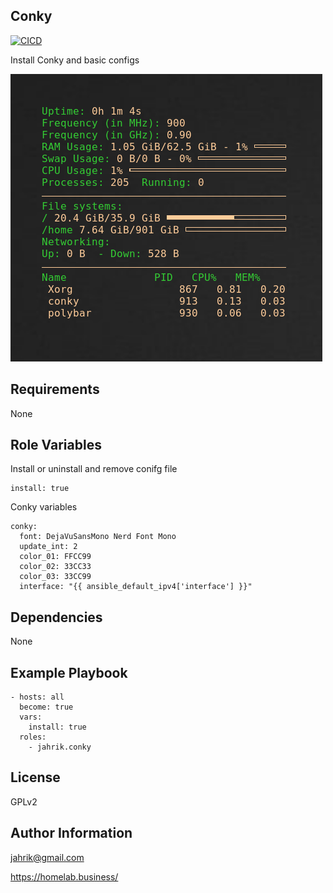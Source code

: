 ## Conky

[![CICD](https://github.com/jahrik/ansible-conky/actions/workflows/cicd.yml/badge.svg)](https://github.com/jahrik/ansible-conky/actions/workflows/cicd.yml)

Install Conky and basic configs

![screenshot of conky](./conky.png)

## Requirements

None

## Role Variables

Install or uninstall and remove conifg file

    install: true

Conky variables

    conky:
      font: DejaVuSansMono Nerd Font Mono
      update_int: 2
      color_01: FFCC99
      color_02: 33CC33
      color_03: 33CC99
      interface: "{{ ansible_default_ipv4['interface'] }}"

## Dependencies

None

## Example Playbook

    - hosts: all
      become: true
      vars:
        install: true
      roles:
        - jahrik.conky

## License

GPLv2

## Author Information

jahrik@gmail.com

https://homelab.business/
